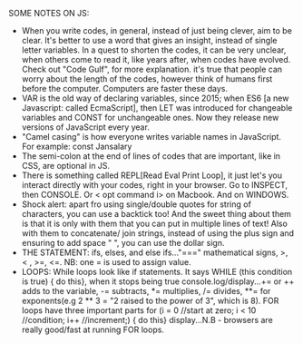 SOME NOTES ON JS:
- When you write codes, in general, instead of just being clever, aim to be clear. It's better to use a word that gives an insight, instead of single letter variables. In a quest to shorten the codes, it can be very unclear, when others come to read it, like years after, when codes have evolved. Check out "Code Gulf", for more explanation. it's true that people can worry about the length of the codes, however think of humans first before the computer. Computers are faster these days.
- VAR is the old way of declaring variables, since 2015; when ES6 [a new Javascript: called EcmaScript], then LET was introduced for changeable variables and CONST for unchangeable ones. Now they release new versions of JavaScript every year.
- "Camel casing" is how everyone writes variable names in JavaScript. For example: const Jansalary
- The semi-colon at the end of lines of codes that are important, like in CSS, are optional in JS.
- There is something called REPL[Read Eval Print Loop], it just let's you interact directly with your codes, right in your browser. Go to INSPECT, then CONSOLE. Or < opt command i> on Macbook. And <ctrl shift i> on WINDOWS.
- Shock alert: apart fro using single/double quotes for string of characters, you can use a backtick too! And the sweet thing about them is that it is only with them that you can put in multiple lines of text! Also with them to concatenate/ join strings, instead of using the plus sign and ensuring to add space " ", you can use the dollar sign.
- THE STATEMENT: ifs, elses, and else ifs..."===" mathematical signs, >, < , >=, <=. NB: one = is used to assign value. 
- LOOPS: While loops look like if statements. It says WHILE (this condition is true) { do this}, when it stops being true console.log/display...+= or ++ adds to the variable, -= subtracts, *= multiplies, /= divides, **= for exponents(e.g 2 ** 3 = "2 raised to the power of 3", which is 8). FOR loops have three important parts for (i = 0 //start at zero; i < 10 //condition; i++ //increment;) { do this} display...N.B - browsers are really good/fast at running FOR loops.
